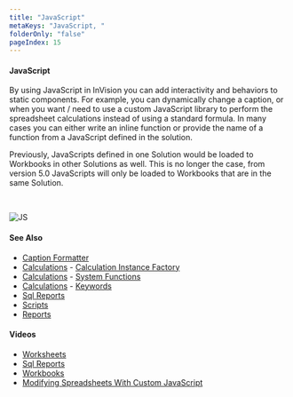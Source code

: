 ```yaml
---
title: "JavaScript"
metaKeys: "JavaScript, "
folderOnly: "false"
pageIndex: 15
---
```


#### JavaScript 

By using JavaScript in InVision you can add interactivity and behaviors to static components. For example, you can dynamically change a caption, or when you want / need to use a custom JavaScript library to perform the spreadsheet calculations instead of using a standard formula. In many cases you can either write an inline function or provide the name of a function from a JavaScript defined in the solution.
<br/>

Previously, JavaScripts defined in one Solution would be loaded to Workbooks in other Solutions as well. This is no longer the case, from version 5.0 JavaScripts will only be loaded to Workbooks that are in the same Solution.

<br/>

![JS](https://profitbasedocs.blob.core.windows.net/images/js.png)
<br/>

#### See Also

- [Caption Formatter](worksheets/columnproperties/captionformatter.md)
- [Calculations](worksheets/calculations.md) - [Calculation Instance Factory](worksheets/calculations/calcinstfactory.md)
- [Calculations](worksheets/calculations.md) - [System Functions](worksheets/calculations/sysfunc.md)
- [Calculations](worksheets/calculations.md) - [Keywords](worksheets/calculations/keywords.md)
- [Sql Reports](sqlreports.md)
- [Scripts](workbooks/components/script.md)
- [Reports](workbooks/components/reports.md)

#### Videos

- [Worksheets](../videos/worksheet.md)
- [Sql Reports](../videos/sqlreports.md)
- [Workbooks](../videos/workbooks.md)
- [Modifying Spreadsheets With Custom JavaScript](https://profitbasedocs.blob.core.windows.net/videos/Workbook%20-%20Modifying%20Spreadsheets%20With%20Custom%20JS.mp4)
